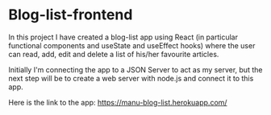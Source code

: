 # Blog-list-frontend
In this project I have created a blog-list app using React (in particular functional components and useState and useEffect hooks) where the user can read, add, edit and delete a list of his/her favourite articles.

Initially I'm connecting the app to a JSON Server to act as my server, but the next step will be to create a web server with node.js and connect it to this app.

Here is the link to the app: https://manu-blog-list.herokuapp.com/